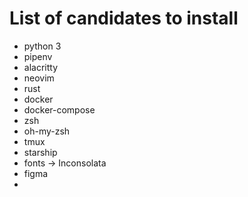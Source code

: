 # List of candidates to install 
- python 3
- pipenv
- alacritty
- neovim
- rust
- docker
- docker-compose
- zsh
- oh-my-zsh
- tmux
- starship
- fonts -> Inconsolata
- figma 
- 
